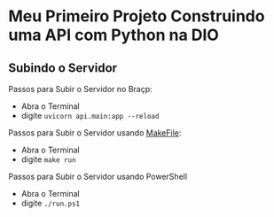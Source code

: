 # Meu Primeiro Projeto Construindo uma API com Python na DIO

## Subindo o Servidor

Passos para Subir o Servidor no Braçp:

- Abra o Terminal
- digite `uvicorn api.main:app --reload`

Passos para Subir o Servidor usando [MakeFile](MakeFile):

- Abra o Terminal
- digite `make run`

Passos para Subir o Servidor usando PowerShell

- Abra o Terminal
- digite `./run.ps1`
